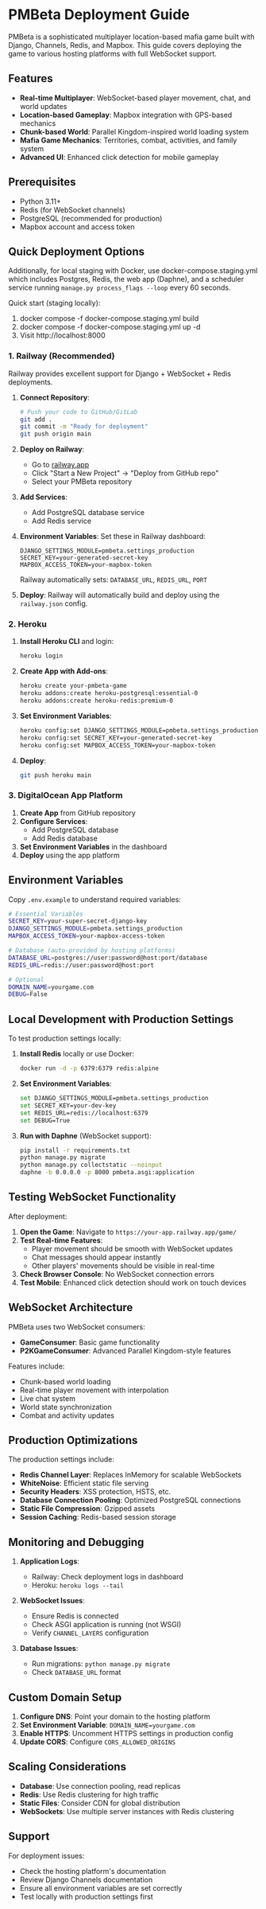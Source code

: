 # PMBeta Deployment Guide

PMBeta is a sophisticated multiplayer location-based mafia game built with Django, Channels, Redis, and Mapbox. This guide covers deploying the game to various hosting platforms with full WebSocket support.

## Features

- **Real-time Multiplayer**: WebSocket-based player movement, chat, and world updates
- **Location-based Gameplay**: Mapbox integration with GPS-based mechanics  
- **Chunk-based World**: Parallel Kingdom-inspired world loading system
- **Mafia Game Mechanics**: Territories, combat, activities, and family system
- **Advanced UI**: Enhanced click detection for mobile gameplay

## Prerequisites

- Python 3.11+
- Redis (for WebSocket channels)
- PostgreSQL (recommended for production)
- Mapbox account and access token

## Quick Deployment Options

Additionally, for local staging with Docker, use docker-compose.staging.yml which includes Postgres, Redis, the web app (Daphne), and a scheduler service running `manage.py process_flags --loop` every 60 seconds.

Quick start (staging locally):

1. docker compose -f docker-compose.staging.yml build
2. docker compose -f docker-compose.staging.yml up -d
3. Visit http://localhost:8000

### 1. Railway (Recommended)

Railway provides excellent support for Django + WebSocket + Redis deployments.

1. **Connect Repository**:
   ```bash
   # Push your code to GitHub/GitLab
   git add .
   git commit -m "Ready for deployment"
   git push origin main
   ```

2. **Deploy on Railway**:
   - Go to [railway.app](https://railway.app)
   - Click "Start a New Project" → "Deploy from GitHub repo"
   - Select your PMBeta repository

3. **Add Services**:
   - Add PostgreSQL database service
   - Add Redis service  

4. **Environment Variables**:
   Set these in Railway dashboard:
   ```
   DJANGO_SETTINGS_MODULE=pmbeta.settings_production
   SECRET_KEY=your-generated-secret-key
   MAPBOX_ACCESS_TOKEN=your-mapbox-token
   ```
   
   Railway automatically sets: `DATABASE_URL`, `REDIS_URL`, `PORT`

5. **Deploy**: Railway will automatically build and deploy using the `railway.json` config.

### 2. Heroku

1. **Install Heroku CLI** and login:
   ```bash
   heroku login
   ```

2. **Create App with Add-ons**:
   ```bash
   heroku create your-pmbeta-game
   heroku addons:create heroku-postgresql:essential-0
   heroku addons:create heroku-redis:premium-0
   ```

3. **Set Environment Variables**:
   ```bash
   heroku config:set DJANGO_SETTINGS_MODULE=pmbeta.settings_production
   heroku config:set SECRET_KEY=your-generated-secret-key
   heroku config:set MAPBOX_ACCESS_TOKEN=your-mapbox-token
   ```

4. **Deploy**:
   ```bash
   git push heroku main
   ```

### 3. DigitalOcean App Platform

1. **Create App** from GitHub repository
2. **Configure Services**:
   - Add PostgreSQL database
   - Add Redis database
3. **Set Environment Variables** in the dashboard
4. **Deploy** using the app platform

## Environment Variables

Copy `.env.example` to understand required variables:

```bash
# Essential Variables
SECRET_KEY=your-super-secret-django-key
DJANGO_SETTINGS_MODULE=pmbeta.settings_production
MAPBOX_ACCESS_TOKEN=your-mapbox-access-token

# Database (auto-provided by hosting platforms)
DATABASE_URL=postgres://user:password@host:port/database
REDIS_URL=redis://user:password@host:port

# Optional
DOMAIN_NAME=yourgame.com
DEBUG=False
```

## Local Development with Production Settings

To test production settings locally:

1. **Install Redis** locally or use Docker:
   ```bash
   docker run -d -p 6379:6379 redis:alpine
   ```

2. **Set Environment Variables**:
   ```bash
   set DJANGO_SETTINGS_MODULE=pmbeta.settings_production
   set SECRET_KEY=your-dev-key
   set REDIS_URL=redis://localhost:6379
   set DEBUG=True
   ```

3. **Run with Daphne** (WebSocket support):
   ```bash
   pip install -r requirements.txt
   python manage.py migrate
   python manage.py collectstatic --noinput
   daphne -b 0.0.0.0 -p 8000 pmbeta.asgi:application
   ```

## Testing WebSocket Functionality

After deployment:

1. **Open the Game**: Navigate to `https://your-app.railway.app/game/`
2. **Test Real-time Features**:
   - Player movement should be smooth with WebSocket updates
   - Chat messages should appear instantly
   - Other players' movements should be visible in real-time
3. **Check Browser Console**: No WebSocket connection errors
4. **Test Mobile**: Enhanced click detection should work on touch devices

## WebSocket Architecture

PMBeta uses two WebSocket consumers:

- **GameConsumer**: Basic game functionality
- **P2KGameConsumer**: Advanced Parallel Kingdom-style features

Features include:
- Chunk-based world loading
- Real-time player movement with interpolation
- Live chat system
- World state synchronization
- Combat and activity updates

## Production Optimizations

The production settings include:

- **Redis Channel Layer**: Replaces InMemory for scalable WebSockets
- **WhiteNoise**: Efficient static file serving
- **Security Headers**: XSS protection, HSTS, etc.  
- **Database Connection Pooling**: Optimized PostgreSQL connections
- **Static File Compression**: Gzipped assets
- **Session Caching**: Redis-based session storage

## Monitoring and Debugging

1. **Application Logs**:
   - Railway: Check deployment logs in dashboard
   - Heroku: `heroku logs --tail`

2. **WebSocket Issues**:
   - Ensure Redis is connected
   - Check ASGI application is running (not WSGI)
   - Verify `CHANNEL_LAYERS` configuration

3. **Database Issues**:
   - Run migrations: `python manage.py migrate`
   - Check `DATABASE_URL` format

## Custom Domain Setup

1. **Configure DNS**: Point your domain to the hosting platform
2. **Set Environment Variable**: `DOMAIN_NAME=yourgame.com`  
3. **Enable HTTPS**: Uncomment HTTPS settings in production config
4. **Update CORS**: Configure `CORS_ALLOWED_ORIGINS`

## Scaling Considerations

- **Database**: Use connection pooling, read replicas
- **Redis**: Use Redis clustering for high traffic
- **Static Files**: Consider CDN for global distribution  
- **WebSockets**: Use multiple server instances with Redis clustering

## Support

For deployment issues:
- Check the hosting platform's documentation
- Review Django Channels documentation
- Ensure all environment variables are set correctly
- Test locally with production settings first
